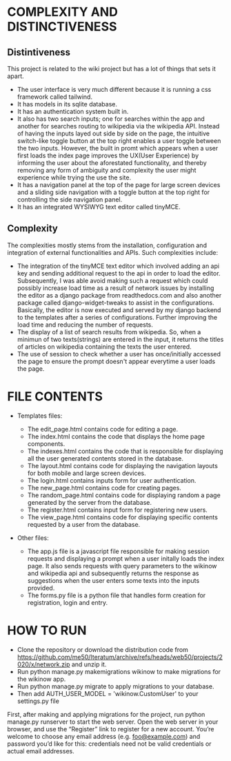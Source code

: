 # COMPLEXITY AND DISTINCTIVENESS

## Distintiveness 
This project is related to the wiki project but has a lot of things that sets it apart.

- The user interface is very much different because it is running a css framework called tailwind.
- It has models in its sqlite database.
- It has an authentication system built in.
- It also has two search inputs; one for searches within the app and another for searches routing to wikipedia via the wikipedia API. Instead of having the inputs layed out side by side on the page, the intuitive switch-like toggle button at the top right enables a user toggle between the two inputs. However, the built in promt which appears when a user first loads the index page improves the UX(User Experience) by informing the user about the aforestated functionality, and thereby removing any form of ambiguity and complexity the user might experience while trying the use the site.
- It has a navigation panel at the top of the page for large screen devices and a sliding side navigation with a toggle button at the top right for controlling the side navigation panel.
- It has an integrated WYSIWYG text editor called tinyMCE.

## Complexity
The complexities mostly stems from the installation, configuration and integration of external functionalities and APIs.
Such complexities include:

- The integration of the tinyMCE text editor which involved adding an api key and sending additional request to the api in order to load the editor. Subsequently, I was able avoid making such a request which could possibly increase load time as a result of network issues by installing the editor as a django package from readthedocs.com and also another package called django-widget-tweaks to assist in the configurations. Basically, the editor is now executed and served by my django backend to the templates after a series of configurations. Further improving the load time and reducing the number of requests.
- The display of a list of search results from wikipedia. So, when a minimun of two texts(strings) are entered in the input, it returns the titles of articles on wikipedia containing the texts the user entered.
- The use of session to check whether a user has once/initially accessed the page to ensure the prompt doesn't appear everytime a user loads the page.

# FILE CONTENTS

- Templates files:
    - The edit_page.html contains code for editing a page.
    - The index.html contains the code that displays the home page components.
    - The indexes.html contains the code that is responsible for displaying all the user generated contents stored in the database.
    - The layout.html contains code for displaying the navigation layouts for both mobile and large screen devices.
    - The login.html contains inputs form for user authentication.
    - The new_page.html contains code for creating pages.
    - The random_page.html contains code for displaying random a page generated by the server from the database.
    - The register.html contains input form for registering new users.
    - The view_page.html contains code for displaying specific contents requested by a user from the database.


- Other files:
    - The app.js file is a javascript file responsible for making session requests and displaying a prompt when a user initally loads the index page. It also sends requests with query parameters to the wikinow and wikipedia api and subsequently returns the response as suggestions when the user enters some texts into the inputs provided.
    - The forms.py file is a python file that handles form creation for registration, login and entry.

# HOW TO RUN
- Clone the repository or download the distribution code from https://github.com/me50/Iteratum/archive/refs/heads/web50/projects/2020/x/network.zip and unzip it.
- Run python manage.py makemigrations wikinow to make migrations for the wikinow app.
- Run python manage.py migrate to apply migrations to your database.
- Then add AUTH_USER_MODEL = 'wikinow.CustomUser' to your settings.py file

First, after making and applying migrations for the project, run python manage.py runserver to start the web server. Open the web server in your browser, and use the “Register” link to register for a new account. You’re welcome to choose any email address (e.g. foo@example.com) and password you’d like for this: credentials need not be valid credentials or actual email addresses.
